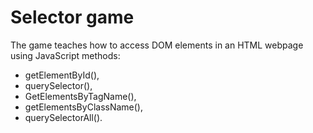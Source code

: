 # Selector game

The game teaches how to access DOM elements in an HTML webpage using JavaScript methods:

* getElementById(),
* querySelector(),
* GetElementsByTagName(),
* getElementsByClassName(),
* querySelectorAll().